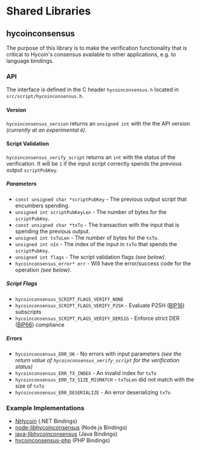 Shared Libraries
================

## hycoinconsensus

The purpose of this library is to make the verification functionality that is critical to Hycoin's consensus available to other applications, e.g. to language bindings.

### API

The interface is defined in the C header `hycoinconsensus.h` located in  `src/script/hycoinconsensus.h`.

#### Version

`hycoinconsensus_version` returns an `unsigned int` with the the API version *(currently at an experimental `0`)*.

#### Script Validation

`hycoinconsensus_verify_script` returns an `int` with the status of the verification. It will be `1` if the input script correctly spends the previous output `scriptPubKey`.

##### Parameters
- `const unsigned char *scriptPubKey` - The previous output script that encumbers spending.
- `unsigned int scriptPubKeyLen` - The number of bytes for the `scriptPubKey`.
- `const unsigned char *txTo` - The transaction with the input that is spending the previous output.
- `unsigned int txToLen` - The number of bytes for the `txTo`.
- `unsigned int nIn` - The index of the input in `txTo` that spends the `scriptPubKey`.
- `unsigned int flags` - The script validation flags *(see below)*.
- `hycoinconsensus_error* err` - Will have the error/success code for the operation *(see below)*.

##### Script Flags
- `hycoinconsensus_SCRIPT_FLAGS_VERIFY_NONE`
- `hycoinconsensus_SCRIPT_FLAGS_VERIFY_P2SH` - Evaluate P2SH ([BIP16](https://github.com/hycoin/bips/blob/master/bip-0016.mediawiki)) subscripts
- `hycoinconsensus_SCRIPT_FLAGS_VERIFY_DERSIG` - Enforce strict DER ([BIP66](https://github.com/hycoin/bips/blob/master/bip-0066.mediawiki)) compliance

##### Errors
- `hycoinconsensus_ERR_OK` - No errors with input parameters *(see the return value of `hycoinconsensus_verify_script` for the verification status)*
- `hycoinconsensus_ERR_TX_INDEX` - An invalid index for `txTo`
- `hycoinconsensus_ERR_TX_SIZE_MISMATCH` - `txToLen` did not match with the size of `txTo`
- `hycoinconsensus_ERR_DESERIALIZE` - An error deserializing `txTo`

### Example Implementations
- [NHycoin](https://github.com/NicolasDorier/NHycoin/blob/master/NHycoin/Script.cs#L814) (.NET Bindings)
- [node-libhycoinconsensus](https://github.com/bitpay/node-libhycoinconsensus) (Node.js Bindings)
- [java-libhycoinconsensus](https://github.com/dexX7/java-libhycoinconsensus) (Java Bindings)
- [hycoinconsensus-php](https://github.com/Bit-Wasp/hycoinconsensus-php) (PHP Bindings)

